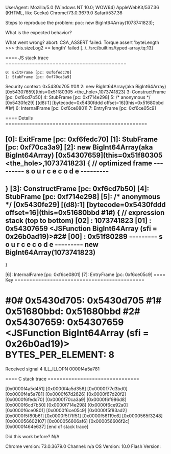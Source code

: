 UserAgent: Mozilla/5.0 (Windows NT 10.0; WOW64) AppleWebKit/537.36 (KHTML, like Gecko) Chrome/73.0.3679.0 Safari/537.36

Steps to reproduce the problem:
poc:
new BigInt64Array(1073741823);

What is the expected behavior?

What went wrong?
abort: CSA_ASSERT failed: Torque assert 'byteLength >>> this.sizeLog2 == length' failed [../../src/builtins/typed-array.tq:13]

==== JS stack trace =========================================

    0: ExitFrame [pc: 0xf6fedc70]
    1: StubFrame [pc: 0xf70ca3a9]
Security context: 0x5430d705 <JSObject>#0#
    2: new BigInt64Array(aka BigInt64Array) [0x54307659](this=0x51f80305 <the_hole>,1073741823)
    3: ConstructFrame [pc: 0xf6cd7b50]
    4: StubFrame [pc: 0xf714e298]
    5: /* anonymous */ [0x5430fe29] [(d8):1] [bytecode=0x5430fddd offset=16](this=0x51680bbd <JSGlobal Object>#1#)
    6: InternalFrame [pc: 0xf6ce0801]
    7: EntryFrame [pc: 0xf6ce05c9]

==== Details ================================================

[0]: ExitFrame [pc: 0xf6fedc70]
[1]: StubFrame [pc: 0xf70ca3a9]
[2]: new BigInt64Array(aka BigInt64Array) [0x54307659](this=0x51f80305 <the_hole>,1073741823) {
// optimized frame
--------- s o u r c e   c o d e ---------
<No Source>
-----------------------------------------
}
[3]: ConstructFrame [pc: 0xf6cd7b50]
[4]: StubFrame [pc: 0xf714e298]
[5]: /* anonymous */ [0x5430fe29] [(d8):1] [bytecode=0x5430fddd offset=16](this=0x51680bbd <JSGlobal Object>#1#) {
  // expression stack (top to bottom)
  [02] : 1073741823
  [01] : 0x54307659 <JSFunction BigInt64Array (sfi = 0x26b0ad19)>#2#
  [00] : 0x51f80289 <undefined>
--------- s o u r c e   c o d e ---------
new BigInt64Array(1073741823)
-----------------------------------------
}

[6]: InternalFrame [pc: 0xf6ce0801]
[7]: EntryFrame [pc: 0xf6ce05c9]
==== Key         ============================================

 #0# 0x5430d705: 0x5430d705 <JSObject>
 #1# 0x51680bbd: 0x51680bbd <JSGlobal Object>
 #2# 0x54307659: 0x54307659 <JSFunction BigInt64Array (sfi = 0x26b0ad19)>
 BYTES_PER_ELEMENT: 8
=====================

Received signal 4 ILL_ILLOPN 0000f4a5a781

==== C stack trace ===============================

 [0x0000f4a5d451]
 [0x0000f4a5d356]
 [0x0000f77d3bd0]
 [0x0000f4a5a781]
 [0x0000f67d2626]
 [0x0000f67d20f2]
 [0x0000f6fedc70]
 [0x0000f70ca3a9]
 [0x0000f6f986d8]
 [0x0000f6cd7b50]
 [0x0000f714e298]
 [0x0000f6ce92a0]
 [0x0000f6ce0801]
 [0x0000f6ce05c9]
 [0x0000f5f83ad2]
 [0x0000f5f80b6f]
 [0x0000f5f7ff51]
 [0x0000f56119c6]
 [0x0000565f3248]
 [0x000056602107]
 [0x000056606af6]
 [0x000056606f2c]
 [0x0000f464e637]
[end of stack trace]

Did this work before? N/A 

Chrome version: 73.0.3679.0  Channel: n/a
OS Version: 10.0
Flash Version: